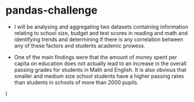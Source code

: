 # pandas-challenge

* I will be analysing and aggregating two datasets containing information relating to school size, budget and test scores in reading and math and identifying trends and determining if there is any correlation between any of these factors and students academic prowess.

* One of the main findings were that the amount of money spent per capita on education does not actually lead to an increase in the overall passing grades for students in Math and English. It is also obvious that smaller and medium size school students have a higher passing rates than students in schools of more than 2000 pupils.


 I  
